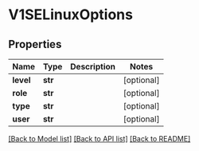 # V1SELinuxOptions

## Properties
Name | Type | Description | Notes
------------ | ------------- | ------------- | -------------
**level** | **str** |  | [optional] 
**role** | **str** |  | [optional] 
**type** | **str** |  | [optional] 
**user** | **str** |  | [optional] 

[[Back to Model list]](../README.md#documentation-for-models) [[Back to API list]](../README.md#documentation-for-api-endpoints) [[Back to README]](../README.md)


